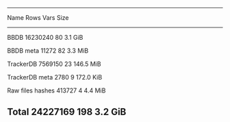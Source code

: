 
------------------------------------------------
Name                     Rows   Vars        Size
------------------ ---------- ------ -----------
BBDB                 16230240     80     3.1 GiB

BBDB meta               11272     82     3.3 MiB

TrackerDB             7569150     23   146.5 MiB

TrackerDB meta           2780      9   172.0 KiB

Raw files hashes       413727      4     4.4 MiB

**Total**            24227169    198     3.2 GiB
------------------------------------------------

